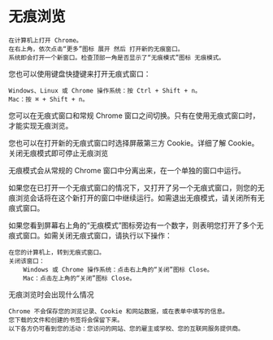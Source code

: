 # 无痕浏览  

    在计算机上打开 Chrome。
    在右上角，依次点击“更多”图标 展开 然后 打开新的无痕窗口。
    系统即会打开一个新窗口。检查顶部一角是否显示了“无痕模式”图标 无痕模式。

您也可以使用键盘快捷键来打开无痕式窗口：

    Windows、Linux 或 Chrome 操作系统：按 Ctrl + Shift + n。
    Mac：按 ⌘ + Shift + n。

您可以在无痕式窗口和常规 Chrome 窗口之间切换。只有在使用无痕式窗口时，才能实现无痕浏览。

您也可以在打开新的无痕式窗口时选择屏蔽第三方 Cookie。详细了解 Cookie。
关闭无痕模式即可停止无痕浏览

无痕模式会从常规的 Chrome 窗口中分离出来，在一个单独的窗口中运行。

如果您在已打开一个无痕式窗口的情况下，又打开了另一个无痕式窗口，则您的无痕浏览会话将在这个新打开的窗口中继续运行。如需退出无痕模式，请关闭所有无痕式窗口。

如果您看到屏幕右上角的“无痕模式”图标旁边有一个数字，则表明您打开了多个无痕式窗口。如需关闭无痕式窗口，请执行以下操作：

    在您的计算机上，转到无痕式窗口。
    关闭该窗口：
        Windows 或 Chrome 操作系统：点击右上角的“关闭”图标 Close。
        Mac：点击左上角的“关闭”图标 Close。

无痕浏览时会出现什么情况

    Chrome 不会保存您的浏览记录、Cookie 和网站数据，或在表单中填写的信息。
    您下载的文件和创建的书签将会保留下来。
    以下各方仍可看到您的活动：您访问的网站、您的雇主或学校、您的互联网服务提供商。
